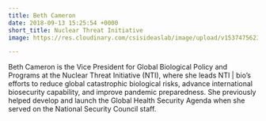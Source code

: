 ```yaml
---
title: Beth Cameron
date: 2018-09-13 15:25:54 +0000
short_title: Nuclear Threat Initiative
image: https://res.cloudinary.com/csisideaslab/image/upload/v1537475623/health-commission/Cameron_Beth.jpg

---
```

Beth Cameron is the Vice President for Global Biological Policy and Programs at the Nuclear Threat Initiative (NTI), where she leads NTI | bio’s efforts to reduce global catastrophic biological risks, advance international biosecurity capability, and improve pandemic preparedness. She previously helped develop and launch the Global Health Security Agenda when she served on the National Security Council staff.
